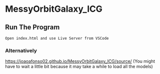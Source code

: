 # MessyOrbitGalaxy_ICG

## Run The Program
```
Open index.html and use Live Server from VSCode
```

### Alternatively
https://joaoafonso02.github.io/MessyOrbitGalaxy_ICG/source/
(You might have to wait a little bit because it may take a while to load all the models)
